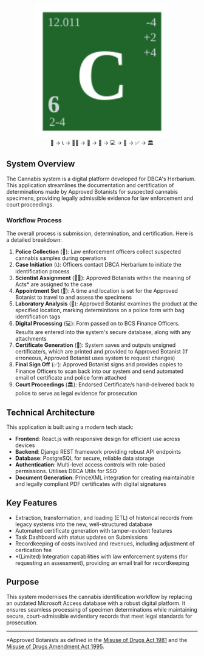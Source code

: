 <div align="center">
  <img src="frontend/public/favicon.svg" alt="C" width="350" height="350"/>
  <div>👮 → 📞 → 👩‍🔬 → 📅 → 🔬 → 💻 → 📄 → ✅ → 🏛️</div>
</div>

## System Overview

The Cannabis system is a digital platform developed for DBCA's Herbarium. This application streamlines the documentation and certification of determinations made by Approved Botanists for suspected cannabis specimens, providing legally admissible evidence for law enforcement and court proceedings.

### Workflow Process

The overall process is submission, determination, and certification. Here is a detailed breakdown:

1. **Police Collection** (👮): Law enforcement officers collect suspected cannabis samples during operations
2. **Case Initiation** (📞): Officers contact DBCA Herbarium to initiate the identification process
3. **Scientist Assignment** (👩‍🔬): Approved Botanists within the meaning of Acts\* are assigned to the case
4. **Appointment Set** (📅): A time and location is set for the Approved Botanist to travel to and assess the specimens
5. **Laboratory Analysis** (🔬): Approved Botanist examines the product at the specified location, marking determintions on a police form with bag identification tags
6. **Digital Processing** (💻): Form passed on to BCS Finance Officers. Results are entered into the system's secure database, along with any attachments
7. **Certificate Generation** (📄): System saves and outputs unsigned certificate/s, which are printed and provided to Approved Botanist (If erroneous, Approved Botanist uses system to request changes)
8. **Final Sign Off** (✅): Approved Botanist signs and provides copies to Finance Officers to scan back into our system and send automated email of certificate and police form attached
9. **Court Proceedings** (🏛️): Endorsed Certificate/s hand-delivered back to police to serve as legal evidence for prosecution

## Technical Architecture

This application is built using a modern tech stack:

-   **Frontend**: React.js with responsive design for efficient use across devices
-   **Backend**: Django REST framework providing robust API endpoints
-   **Database**: PostgreSQL for secure, reliable data storage
-   **Authentication**: Multi-level access controls with role-based permissions. Utilises DBCA Utils for SSO
-   **Document Generation**: PrinceXML integration for creating maintainable and legally compliant PDF certificates with digital signatures

## Key Features

-   Extraction, transformation, and loading (ETL) of historical records from legacy systems into the new, well-structured database
-   Automated certificate generation with tamper-evident features
-   Task Dashboard with status updates on Submissions
-   Recordkeeping of costs involved and revenues, including adjustment of certication fee
-   \*(Limited) Integration capabilities with law enforcement systems (for requesting an assessment), providing an email trail for recordkeeping

## Purpose

This system modernises the cannabis identification workflow by replacing an outdated Microsoft Access database with a robust digital platform. It ensures seamless processing of specimen determinations while maintaining secure, court-admissible evidentiary records that meet legal standards for prosecution.

---

\*Approved Botanists as defined in the [Misuse of Drugs Act 1981](https://www.legislation.wa.gov.au/legislation/prod/filestore.nsf/FileURL/mrdoc_46172.pdf/$FILE/Misuse%20Of%20Drugs%20Act%201981%20-%20%5B08-f0-02%5D.pdf?OpenElement) and the [Misuse of Drugs Amendment Act 1995](https://www.legislation.wa.gov.au/legislation/prod/filestore.nsf/FileURL/mrdoc_6749.pdf/$FILE/Misuse%20of%20Drugs%20Amendment%20Act%201995%20-%20%5B00-00-00%5D.pdf?OpenElement).
